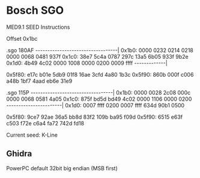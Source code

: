 # Bosch SGO

MED9.1 SEED Instructions

Offset 0x1bc

.sgo 180AF
----------------------------------\|
0x1b0: 0000 0232 0214 0218 0000 0068 0481 937f
0x1c0: 38e7 5c4a 0787 297c 13a5 6b05 933f 9b2e
0x1d0: 4b49 4c02 0000 1008 0000 0200 0009 ffff
-------------\|

0x5f80: e17c b01e 5db9 01f8 16ae 3cfd 4a80 1b3c
0x5f90: 860b 000f c006 a48b 1bf7 4aad eb6e 31e9

.sgo 115P
----------------------------------\|
0x1b0: 0000 0028 2c08 000c 0000 0068 0581 4a05
0x1c0: 875f bd5d bd49 4c02 0000 1106 0000 0200
-----------------------\|
0x1d0: 0007 ffff 0200 0007 ffff 634d 90b1 0500

0x5f80: 9ce7 92ae 36a5 bb8d 83f2 109b ba95 f09d
0x5f90: 6515 e63f c503 f72e c6a4 fa72 742d fd18

Current seed: K-Line

## Ghidra

PowerPC default 32bit big endian (MSB first)